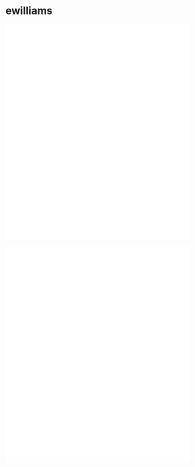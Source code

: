 # ewilliams

![](https://raw.githubusercontent.com/ewilliamsfleetio/stats/master/generated/overview.svg#gh-dark-mode-only)
![](https://raw.githubusercontent.com/ewilliamsfleetio/stats/master/generated/overview.svg#gh-light-mode-only)

![](https://raw.githubusercontent.com/ewilliamsfleetio/stats/master/generated/languages.svg#gh-dark-mode-only)
![](https://raw.githubusercontent.com/ewilliamsfleetio/stats/master/generated/languages.svg#gh-light-mode-only)
